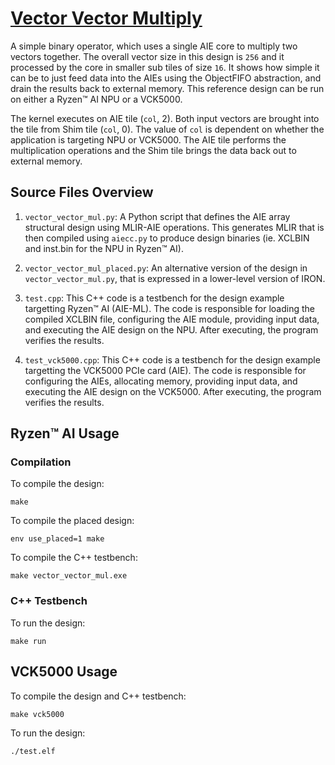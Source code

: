 <!---//===- README.md --------------------------*- Markdown -*-===//
//
// This file is licensed under the Apache License v2.0 with LLVM Exceptions.
// See https://llvm.org/LICENSE.txt for license information.
// SPDX-License-Identifier: Apache-2.0 WITH LLVM-exception
//
// Copyright (C) 2022, Advanced Micro Devices, Inc.
// 
//===----------------------------------------------------------------------===//-->

# <ins>Vector Vector Multiply</ins>

A simple binary operator, which uses a single AIE core to multiply two vectors together.  The overall vector size in this design is `256` and it processed by the core in smaller sub tiles of size `16`.  It shows how simple it can be to just feed data into the AIEs using the ObjectFIFO abstraction, and drain the results back to external memory.  This reference design can be run on either a Ryzen™ AI NPU or a VCK5000. 

The kernel executes on AIE tile (`col`, 2). Both input vectors are brought into the tile from Shim tile (`col`, 0). The value of `col` is dependent on whether the application is targeting NPU or VCK5000. The AIE tile performs the multiplication operations and the Shim tile brings the data back out to external memory.

## Source Files Overview

1. `vector_vector_mul.py`: A Python script that defines the AIE array structural design using MLIR-AIE operations. This generates MLIR that is then compiled using `aiecc.py` to produce design binaries (ie. XCLBIN and inst.bin for the NPU in Ryzen™ AI). 

1. `vector_vector_mul_placed.py`: An alternative version of the design in `vector_vector_mul.py`, that is expressed in a lower-level version of IRON.

1. `test.cpp`: This C++ code is a testbench for the design example targetting Ryzen™ AI (AIE-ML). The code is responsible for loading the compiled XCLBIN file, configuring the AIE module, providing input data, and executing the AIE design on the NPU. After executing, the program verifies the results.

1. `test_vck5000.cpp`: This C++ code is a testbench for the design example targetting the VCK5000 PCIe card (AIE). The code is responsible for configuring the AIEs, allocating memory, providing input data, and executing the AIE design on the VCK5000. After executing, the program verifies the results.

## Ryzen™ AI Usage

### Compilation

To compile the design:
```shell
make
```

To compile the placed design:
```shell
env use_placed=1 make
```

To compile the C++ testbench:
```shell
make vector_vector_mul.exe
```

### C++ Testbench

To run the design:

```shell
make run
```

## VCK5000 Usage

To compile the design and C++ testbench:

```shell
make vck5000
```

To run the design:

```shell
./test.elf
```

